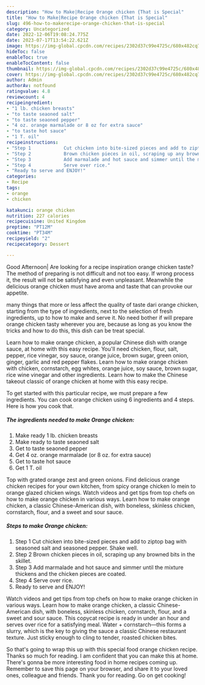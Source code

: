 ```yaml
---
description: "How to Make|Recipe Orange chicken {That is Special"
title: "How to Make|Recipe Orange chicken {That is Special"
slug: 496-how-to-makerecipe-orange-chicken-that-is-special
category: Uncategorized
date: 2022-12-06T19:08:24.775Z
date: 2023-07-17T13:54:22.621Z
image: https://img-global.cpcdn.com/recipes/2302d37c99e4725c/680x482cq70/orange-chicken-recipe-main-photo.jpg
hideToc: false
enableToc: true
enableTocContent: false
thumbnail: https://img-global.cpcdn.com/recipes/2302d37c99e4725c/680x482cq70/orange-chicken-recipe-main-photo.jpg
cover: https://img-global.cpcdn.com/recipes/2302d37c99e4725c/680x482cq70/orange-chicken-recipe-main-photo.jpg
author: Admin
authorAv: notfound
ratingvalue: 4.8
reviewcount: 4
recipeingredient:
- "1 lb. chicken breasts"
- "to taste seaoned salt"
- "to taste seaoned pepper"
- "4 oz. orange marmalade or 8 oz for extra sauce"
- "to taste hot sauce"
- "1 T. oil"
recipeinstructions:
- "Step 1            Cut chicken into bite-sized pieces and add to ziptop bag with seasoned salt and seasoned pepper. Shake well."
- "Step 2            Brown chicken pieces in oil, scraping up any browned bits in the skillet."
- "Step 3            Add marmalade and hot sauce and simmer until the mixture thickens and the chicken pieces are coated."
- "Step 4            Serve over rice."
- "Ready to serve and ENJOY!"
categories:
- Recipe
tags:
- orange
- chicken

katakunci: orange chicken 
nutrition: 227 calories
recipecuisine: United Kingdom
preptime: "PT12M"
cooktime: "PT34M"
recipeyield: "2"
recipecategory: Dessert

---
```



Good Afternoon| Are looking for a recipe inspiration orange chicken taste? The method of preparing is not difficult and not too easy. If wrong process it, the result will not be satisfying and even unpleasant. Meanwhile the delicious orange chicken must have aroma and taste that can provoke our appetite.






many things that more or less affect the quality of taste dari orange chicken, starting from the type of ingredients, next to the selection of fresh ingredients, up to how to make and serve it. No need bother if will prepare orange chicken tasty wherever you are, because as long as you know the tricks and how to do this, this dish can be treat special.


Learn how to make orange chicken, a popular Chinese dish with orange sauce, at home with this easy recipe. You&#39;ll need chicken, flour, salt, pepper, rice vinegar, soy sauce, orange juice, brown sugar, green onion, ginger, garlic and red pepper flakes. Learn how to make orange chicken with chicken, cornstarch, egg whites, orange juice, soy sauce, brown sugar, rice wine vinegar and other ingredients. Learn how to make the Chinese takeout classic of orange chicken at home with this easy recipe.


To get started with this particular recipe, we must prepare a few ingredients. You can cook orange chicken using 6 ingredients and 4 steps. Here is how you cook that.

<!--inarticleads1-->

##### The ingredients needed to make Orange chicken:

1. Make ready 1 lb. chicken breasts
1. Make ready to taste seaoned salt
1. Get to taste seaoned pepper
1. Get 4 oz. orange marmalade (or 8 oz. for extra sauce)
1. Get to taste hot sauce
1. Get 1 T. oil


Top with grated orange zest and green onions. Find delicious orange chicken recipes for your own kitchen, from spicy orange chicken lo mein to orange glazed chicken wings. Watch videos and get tips from top chefs on how to make orange chicken in various ways. Learn how to make orange chicken, a classic Chinese-American dish, with boneless, skinless chicken, cornstarch, flour, and a sweet and sour sauce. 

<!--inarticleads2-->

##### Steps to make Orange chicken:

1. Step 1            Cut chicken into bite-sized pieces and add to ziptop bag with seasoned salt and seasoned pepper. Shake well.
1. Step 2            Brown chicken pieces in oil, scraping up any browned bits in the skillet.
1. Step 3            Add marmalade and hot sauce and simmer until the mixture thickens and the chicken pieces are coated.
1. Step 4            Serve over rice.
1. Ready to serve and ENJOY!

Watch videos and get tips from top chefs on how to make orange chicken in various ways. Learn how to make orange chicken, a classic Chinese-American dish, with boneless, skinless chicken, cornstarch, flour, and a sweet and sour sauce. This copycat recipe is ready in under an hour and serves over rice for a satisfying meal. Water + cornstarch—this forms a slurry, which is the key to giving the sauce a classic Chinese restaurant texture. Just sticky enough to cling to tender, roasted chicken bites. 

So that's going to wrap this up with this special food orange chicken recipe. Thanks so much for reading. I am confident that you can make this at home. There's gonna be more interesting food in home recipes coming up. Remember to save this page on your browser, and share it to your loved ones, colleague and friends. Thank you for reading. Go on get cooking!
